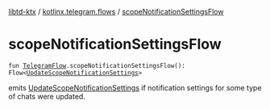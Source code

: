 [libtd-ktx](../index.md) / [kotlinx.telegram.flows](index.md) / [scopeNotificationSettingsFlow](./scope-notification-settings-flow.md)

# scopeNotificationSettingsFlow

`fun `[`TelegramFlow`](../kotlinx.telegram.core/-telegram-flow/index.md)`.scopeNotificationSettingsFlow(): Flow<`[`UpdateScopeNotificationSettings`](https://tdlibx.github.io/td/docs/org/drinkless/td/libcore/telegram/TdApi.UpdateScopeNotificationSettings.html)`>`

emits [UpdateScopeNotificationSettings](https://tdlibx.github.io/td/docs/org/drinkless/td/libcore/telegram/TdApi.UpdateScopeNotificationSettings.html) if notification settings for some type of chats were
updated.

